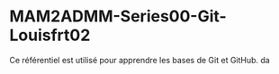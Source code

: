 # MAM2ADMM-Series00-Git-Louisfrt02
Ce référentiel est utilisé pour apprendre les bases de Git et GitHub.
da
